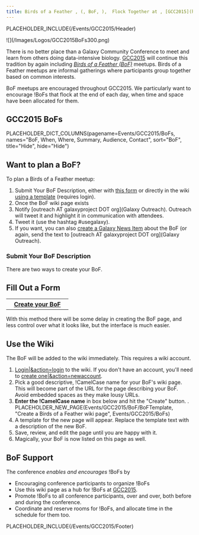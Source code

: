 ```yaml
---
title: Birds of a Feather , (, BoF, ),  Flock Together at , [GCC2015](http://gcc2015.tsl.ac.uk/)
---
```

PLACEHOLDER_INCLUDE(/Events/GCC2015/Header)


<div class='left'>![](/Images/Logos/GCC2015BoFs300.png)</div>

There is no better place than a Galaxy Community Conference to meet and learn from others doing data-intensive biology.  [GCC2015](http://gcc2015.tsl.ac.uk/) will continue this tradition by again including *[Birds of a Feather (BoF)](http://en.wikipedia.org/wiki/Birds_of_a_feather_(computing))* meetups.  Birds of a Feather meetups are informal gatherings where participants group together based on common interests.

BoF meetups are encouraged throughout GCC2015.  We particularly want to encourage !BoFs that flock at the end of each day, when time and space have been allocated for them.
<br />

## GCC2015 BoFs

PLACEHOLDER_DICT_COLUMNS(pagename=Events/GCC2015/BoFs, names="BoF, When, Where, Summary, Audience, Contact", sort="BoF", title="Hide", hide="Hide")

## Want to plan a BoF?

To plan a Birds of a Feather meetup:

1. Submit Your BoF Description, either with [this form](http://bit.ly/gcc2015bofform) or directly in the wiki [using a template](#use-the-wiki) (requires login).
1. Once the BoF wiki page exists
  1. Notify [outreach AT galaxyproject DOT org](Galaxy Outreach).  Outreach will tweet it and highlight it in communication with attendees.
  1. Tweet it (use the hashtag #usegalaxy).
  1. If you want, you can also [create a Galaxy News Item](/News#add-a-news-item) about the BoF (or again, send the text to [outreach AT galaxyproject DOT org](Galaxy Outreach).

### Submit Your BoF Description

There are two ways to create your BoF.

## Fill Out a Form

<table>
  <tr>
    <th> &nbsp;&nbsp; <a href='http://bit.ly/gcc2015bofform'>Create your BoF</a> &nbsp;&nbsp; </th>
  </tr>
</table>


With this method there will be some delay in creating the BoF page, and less control over what it looks like, but the interface is much easier.

## Use the Wiki

The BoF will be added to the wiki immediately. This requires a wiki account. 

1. [Login|&action=login](../../../Events/GCC2015/BoFs) to the wiki. If you don't have an account, you'll need to [create one|&action=newaccount](../../../Events/GCC2015/BoFs).
1. Pick a good descriptive, !CamelCase name for your BoF's wiki page.  This will become part of the URL for the page describing your BoF.  Avoid embedded spaces as they make lousy URLs.
1. **Enter the !CamelCase name** in box below and hit the "Create" button.
    . PLACEHOLDER_NEW_PAGE(Events/GCC2015/BoF/BoFTemplate, "Create a Birds of a Feather wiki page", Events/GCC2015/BoFs)
1. A template for the new page will appear.  Replace the template text with a description of the new BoF.
1. Save, review, and edit the page until you are happy with it.
1. Magically, your BoF is now listed on this page as well.

## BoF Support

The conference *enables and encourages* !BoFs by

* Encouraging conference participants to organize !BoFs
* Use this wiki page as a hub for !BoFs at [GCC2015](http://gcc2015.tsl.ac.uk/).
* Promote !BoFs to all conference participants, over and over, both before and during the conference.
* Coordinate and reserve rooms for !BoFs, and allocate time in the schedule for them too.

PLACEHOLDER_INCLUDE(/Events/GCC2015/Footer)
